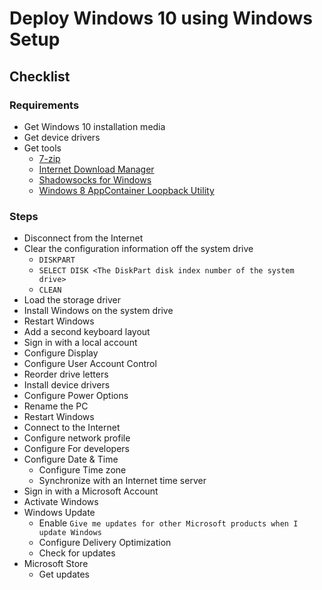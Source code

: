 ﻿# Deploy Windows 10 using Windows Setup

## Checklist

### Requirements

- Get Windows 10 installation media
- Get device drivers
- Get tools
  - [7-zip](https://7-zip.org/)
  - [Internet Download Manager](https://www.internetdownloadmanager.com/)
  - [Shadowsocks for Windows](https://github.com/shadowsocks/shadowsocks-windows)
  - [Windows 8 AppContainer Loopback Utility](https://www.telerik.com/fiddler/add-ons)

### Steps

- Disconnect from the Internet
- Clear the configuration information off the system drive
  - `DISKPART`
  - `SELECT DISK <The DiskPart disk index number of the system drive>`
  - `CLEAN`
- Load the storage driver
- Install Windows on the system drive
- Restart Windows
- Add a second keyboard layout
- Sign in with a local account
- Configure Display
- Configure User Account Control
- Reorder drive letters
- Install device drivers
- Configure Power Options
- Rename the PC
- Restart Windows
- Connect to the Internet
- Configure network profile
- Configure For developers
- Configure Date & Time
  - Configure Time zone
  - Synchronize with an Internet time server
- Sign in with a Microsoft Account
- Activate Windows
- Windows Update
  - Enable `Give me updates for other Microsoft products when I update Windows`
  - Configure Delivery Optimization
  - Check for updates
- Microsoft Store
  - Get updates